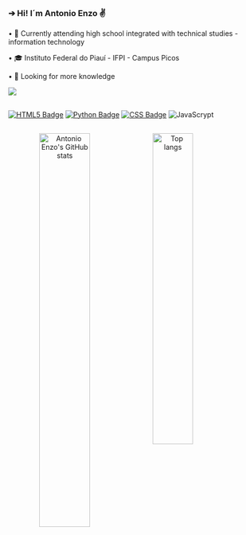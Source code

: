 ### **➔ Hi! I´m Antonio Enzo ✌️**

• 🚀 Currently attending high school integrated with technical studies - information technology

• 🎓 Instituto Federal do Piauí - IFPI - Campus Picos

• 🧠 Looking for more knowledge

  <a href="https://instagram.com/antonioenzobz" target="_blank"><img src="https://img.shields.io/badge/-Instagram-%23E4405F?style=for-the-badge&logo=instagram&logoColor=white" target="_blank"></a>

##

<div> 

[![HTML5 Badge](https://img.shields.io/badge/Python-3776AB?style=for-the-badge&logo=python&logoColor=white)](#) 
[![Python Badge](https://img.shields.io/badge/HTML-239120?style=for-the-badge&logo=html5&logoColor=white"_blank)](#) 
[![CSS Badge](https://img.shields.io/badge/CSS-239120?&style=for-the-badge&logo=css3&logoColor=white)](#)
![JavaScrypt](https://img.shields.io/badge/JavaScript-323330?style=for-the-badge&logo=javascript&logoColor=F7DF1E)
  
</div>

##

<div align="center">
<img alt="Antonio Enzo's GitHub stats" align="left" width="45%" src="https://github-readme-stats.vercel.app/api?username=antonioenzobz&show_icons=true&theme=gruvbox"/>
<img alt="Top langs" align="left" width="40%" src="https://github-readme-stats.vercel.app/api/top-langs/?username=antonioenzobz&layout=compact&&langs_count=8&theme=gruvbox"/>
</div>
